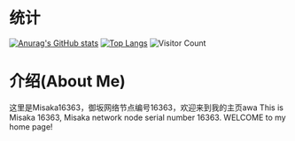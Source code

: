 # 统计  
[![Anurag's GitHub stats](https://github-readme-stats.vercel.app/api?username=misaka16363&show_icons=true&count_private=true)](https://github.com/anuraghazra/github-readme-stats)
[![Top Langs](https://github-readme-stats.vercel.app/api/top-langs/?username=misaka16363&layout=compact)](https://github.com/anuraghazra/github-readme-stats)
![Visitor Count](https://profile-counter.glitch.me/Misaka16363/count.svg)
# 介绍(About Me)  
这里是Misaka16363，御坂网络节点编号16363，欢迎来到我的主页awa
This is Misaka 16363, Misaka network node serial number 16363.
WELCOME to my home page!
